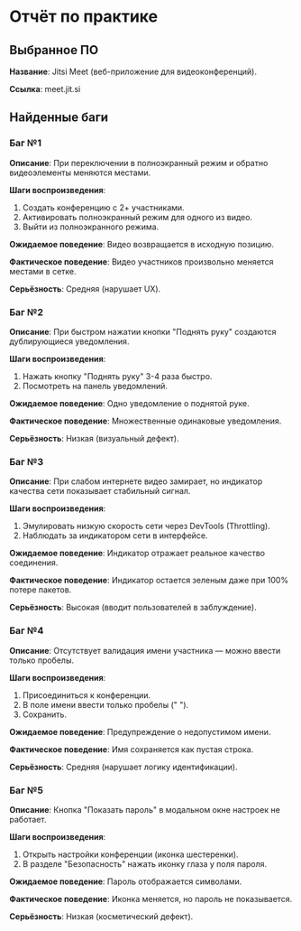 # Отчёт по практике

## Выбранное ПО

**Название**: Jitsi Meet (веб-приложение для видеоконференций).

**Ссылка**: meet.jit.si

## Найденные баги

### Баг №1

**Описание**: При переключении в полноэкранный режим и обратно видеоэлементы меняются местами.

**Шаги воспроизведения**:
1. Создать конференцию с 2+ участниками.
2. Активировать полноэкранный режим для одного из видео.
3. Выйти из полноэкранного режима.

**Ожидаемое поведение**: Видео возвращается в исходную позицию.

**Фактическое поведение**: Видео участников произвольно меняется местами в сетке.

**Серьёзность**: Средняя (нарушает UX).

### Баг №2

**Описание**: При быстром нажатии кнопки "Поднять руку" создаются дублирующиеся уведомления.

**Шаги воспроизведения**:
1. Нажать кнопку "Поднять руку" 3-4 раза быстро.
2. Посмотреть на панель уведомлений.

**Ожидаемое поведение**: Одно уведомление о поднятой руке.

**Фактическое поведение**: Множественные одинаковые уведомления.

**Серьёзность**: Низкая (визуальный дефект).

### Баг №3

**Описание**: При слабом интернете видео замирает, но индикатор качества сети показывает стабильный сигнал.

**Шаги воспроизведения**:
1. Эмулировать низкую скорость сети через DevTools (Throttling).
2. Наблюдать за индикатором сети в интерфейсе.

**Ожидаемое поведение**: Индикатор отражает реальное качество соединения.

**Фактическое поведение**: Индикатор остается зеленым даже при 100% потере пакетов.

**Серьёзность**: Высокая (вводит пользователей в заблуждение).

### Баг №4

**Описание**: Отсутствует валидация имени участника — можно ввести только пробелы.

**Шаги воспроизведения**:
1. Присоединиться к конференции.
2. В поле имени ввести только пробелы (" ").
3. Сохранить.

**Ожидаемое поведение**: Предупреждение о недопустимом имени.

**Фактическое поведение**: Имя сохраняется как пустая строка.

**Серьёзность**: Средняя (нарушает логику идентификации).

### Баг №5

**Описание**: Кнопка "Показать пароль" в модальном окне настроек не работает.

**Шаги воспроизведения**:
1. Открыть настройки конференции (иконка шестеренки).
2. В разделе "Безопасность" нажать иконку глаза у поля пароля.

**Ожидаемое поведение**: Пароль отображается символами.

**Фактическое поведение**: Иконка меняется, но пароль не показывается.

**Серьёзность**: Низкая (косметический дефект).
